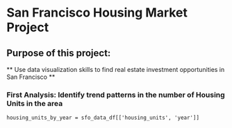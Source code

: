 # San Francisco Housing Market Project

## Purpose of this project:
** Use data visualization skills to find real estate investment opportunities in San Francisco **

### First Analysis: Identify trend patterns in the number of Housing Units in the area

`housing_units_by_year = sfo_data_df[['housing_units', 'year']]`

